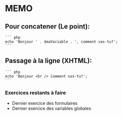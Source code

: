 # MEMO
## Pour concatener (Le point):
    ``` php
    echo 'Bonjour ' . $maVariable . ', comment vas-tu?';
    ```
## Passage à la ligne (XHTML):
    ``` php
    echo 'Bonjour <br /> Comment vas-tu?';
    ```

### Exercices restants à faire
* Dernier exercice des formulaires
* Dernier exercice des variables globales